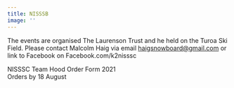 ```yaml
---
title: NISSSB
image: ''
---
```

The events are organised The Laurenson Trust and he held on the Turoa Ski Field. Please contact Malcolm Haig via email haigsnowboard@gmail.com or link to Facebook on Facebook.com/k2nisssc 

NISSSC Team Hood Order Form 2021													
Orders by 18 August

